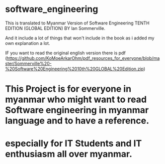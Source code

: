 # software_engineering

This is translated to Myanmar Version of Software Engineering TENTH EDITION (GLOBAL EDITION) BY lan Sommerville.

And it include a lot of things that won't include in the book as i added my own explanation a lot.

IF you want to read the original english version there is pdf 
(https://github.com/KoMoeArkarOhm/pdf_resources_for_everyone/blob/master/Sommerville%20-%20Software%20Engineering%2010th%20GLOBAL%20Edition.zip)

# This Project is for everyone in myanmar who might want to read Software engineering in myanmar language and to have a reference.
# especially for IT Students and IT enthusiasm all over myanmar.
